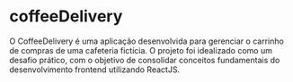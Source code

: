 # coffeeDelivery
O CoffeeDelivery é uma aplicação desenvolvida para gerenciar o carrinho de compras de uma cafeteria fictícia. O projeto foi idealizado como um desafio prático, com o objetivo de consolidar conceitos fundamentais do desenvolvimento frontend utilizando ReactJS.

